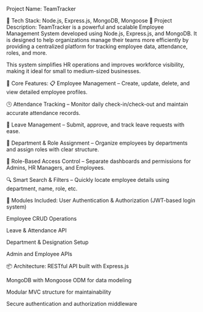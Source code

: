 Project Name: TeamTracker

🔹 Tech Stack: Node.js, Express.js, MongoDB, Mongoose
📄 Project Description:
TeamTracker is a powerful and scalable Employee Management System developed using Node.js, Express.js, and MongoDB. It is designed to help organizations manage their teams more efficiently by providing a centralized platform for tracking employee data, attendance, roles, and more.

This system simplifies HR operations and improves workforce visibility, making it ideal for small to medium-sized businesses.

🚀 Core Features:
📋 Employee Management – Create, update, delete, and view detailed employee profiles.

🕒 Attendance Tracking – Monitor daily check-in/check-out and maintain accurate attendance records.

🌴 Leave Management – Submit, approve, and track leave requests with ease.

🧭 Department & Role Assignment – Organize employees by departments and assign roles with clear structure.

🔐 Role-Based Access Control – Separate dashboards and permissions for Admins, HR Managers, and Employees.

🔍 Smart Search & Filters – Quickly locate employee details using department, name, role, etc.

🧱 Modules Included:
User Authentication & Authorization (JWT-based login system)

Employee CRUD Operations

Leave & Attendance API

Department & Designation Setup

Admin and Employee APIs

📦 Architecture:
RESTful API built with Express.js

MongoDB with Mongoose ODM for data modeling

Modular MVC structure for maintainability

Secure authentication and authorization middleware